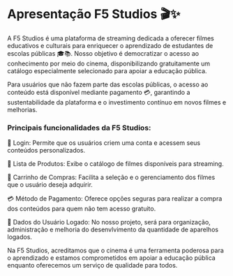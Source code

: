 # Apresentação F5 Studios 🎬✨

A F5 Studios é uma plataforma de streaming dedicada a oferecer filmes educativos e culturais para enriquecer o aprendizado de estudantes de escolas públicas 🎓📚. Nosso objetivo é democratizar o acesso ao conhecimento por meio do cinema, disponibilizando gratuitamente um catálogo especialmente selecionado para apoiar a educação pública.

Para usuários que não fazem parte das escolas públicas, o acesso ao conteúdo está disponível mediante pagamento 💳, garantindo a sustentabilidade da plataforma e o investimento contínuo em novos filmes e melhorias.

### Principais funcionalidades da F5 Studios: 

🔑 Login: Permite que os usuários criem uma conta e acessem seus conteúdos personalizados.

🎥 Lista de Produtos: Exibe o catálogo de filmes disponíveis para streaming.

🛒 Carrinho de Compras: Facilita a seleção e o gerenciamento dos filmes que o usuário deseja adquirir.

💳 Método de Pagamento: Oferece opções seguras para realizar a compra dos conteúdos para quem não tem acesso gratuito.

👤 Dados do Usuário Logado: No nosso projeto, será para organização, administração e melhoria do desenvlvimento da quantidade de aparelhos logados.

Na F5 Studios, acreditamos que o cinema é uma ferramenta poderosa para o aprendizado e estamos comprometidos em apoiar a educação pública enquanto oferecemos um serviço de qualidade para todos.

